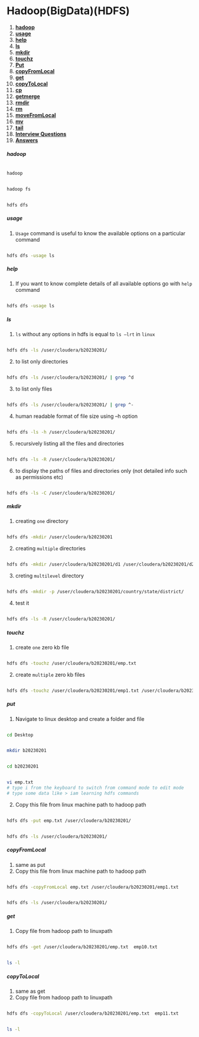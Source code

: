 # Hadoop(BigData)(HDFS)
1. **[hadoop](#hadoop)**<br>
2. **[usage](#usage)**<br>
3. **[help](#help)**<br>
4. **[ls](#ls)**<br>
4. **[mkdir](#mkdir)**<br>
5. **[touchz](#touchz)**<br>
6. **[Put](#Put)**<br>
7. **[copyFromLocal](#copyFromLocal)**<br>
8. **[get](#get)**<br>
9. **[copyToLocal](#copyToLocal)**<br>
10. **[cp](#cp)**<br>
11. **[getmerge](#getmerge)**<br>
12. **[rmdir](#rmdir)**<br>
13. **[rm](#rm)**<br>
14. **[moveFromLocal](#moveFromLocal)**<br>
15. **[mv](#mv)**<br>
16. **[tail](#tail)**<br>
17. **[Interview Questions](#Interview-Questions)**<br>
18. **[Answers](#Answers)**<br>




##### hadoop
``` sh

hadoop

```
``` sh

hadoop fs

```
``` sh

hdfs dfs

```
##### usage
1. `Usage` command is useful to know the available options on a particular command

``` sh

hdfs dfs -usage ls

```
##### help

1. If you want to know complete details of all available options go with `help` command

``` sh

hdfs dfs -usage ls

```
##### ls
1. `ls` without any options in hdfs is equal to `ls –lrt` in `linux`
```sh

hdfs dfs -ls /user/cloudera/b20230201/

```
2. to list only directories
```sh

hdfs dfs -ls /user/cloudera/b20230201/ | grep ^d

```
3. to list only files
```sh

hdfs dfs -ls /user/cloudera/b20230201/ | grep ^-

```
4. human readable format of file size using –h option
```sh

hdfs dfs -ls -h /user/cloudera/b20230201/

```
5. recursively listing all the files and directories
```sh

hdfs dfs -ls -R /user/cloudera/b20230201/

```
6. to display the paths of files and directories only (not detailed info such as permissions etc)
```sh

hdfs dfs -ls -C /user/cloudera/b20230201/

```

##### mkdir
1. creating `one` directory

``` sh

hdfs dfs -mkdir /user/cloudera/b20230201

```
2. creating `multiple` directories

``` sh

hdfs dfs -mkdir /user/cloudera/b20230201/d1 /user/cloudera/b20230201/d2

```
3. creting `multilevel` directory

``` sh

hdfs dfs -mkdir -p /user/cloudera/b20230201/country/state/district/

```
4. test it

``` sh

hdfs dfs -ls -R /user/cloudera/b20230201/

```
##### touchz

1. create `one` zero kb file
``` sh

hdfs dfs -touchz /user/cloudera/b20230201/emp.txt

```
2. create `multiple` zero kb files
``` sh

hdfs dfs -touchz /user/cloudera/b20230201/emp1.txt /user/cloudera/b20230201/emp2.txt

```
##### put

1. Navigate to linux desktop and create a folder and file
``` sh

cd Desktop

```
``` sh

mkdir b20230201

```
``` sh

cd b20230201

```
``` sh

vi emp.txt
# type i from the keyboard to switch from command mode to edit mode
# type some data like > iam learning hdfs commands
```
2. Copy this file from linux machine path to hadoop path
``` sh

hdfs dfs -put emp.txt /user/cloudera/b20230201/

```
``` sh

hdfs dfs -ls /user/cloudera/b20230201/

```
##### copyFromLocal

1. same as put
2. Copy this file from linux machine path to hadoop path
``` sh

hdfs dfs -copyFromLocal emp.txt /user/cloudera/b20230201/emp1.txt

```
``` sh

hdfs dfs -ls /user/cloudera/b20230201/

```

##### get

1. Copy file from hadoop path to linuxpath
``` sh

hdfs dfs -get /user/cloudera/b20230201/emp.txt  emp10.txt 

```
``` sh

ls -l

```
##### copyToLocal

1. same as get
2. Copy file from hadoop path to linuxpath
``` sh

hdfs dfs -copyToLocal /user/cloudera/b20230201/emp.txt  emp11.txt 

```
``` sh

ls -l

```



